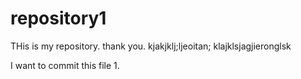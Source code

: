 # repository1
THis is my repository. thank you.
kjakjklj;ljeoitan;
klajklsjagjieronglsk

I want to commit this file 1.

